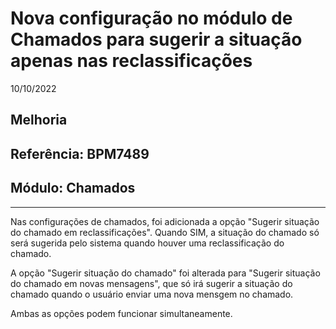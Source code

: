 # Nova configuração no módulo de Chamados para sugerir a situação apenas nas reclassificações
10/10/2022
## Melhoria
## Referência: BPM7489
## Módulo: Chamados
***

Nas configurações de chamados, foi adicionada a opção "Sugerir situação do chamado em reclassificações". Quando SIM, a situação do chamado só será sugerida pelo sistema quando houver uma reclassificação do chamado.

A opção "Sugerir situação do chamado" foi alterada para "Sugerir situação do chamado em novas mensagens", que só irá sugerir a situação do chamado quando o usuário enviar uma nova mensgem no chamado.

Ambas as opções podem funcionar simultaneamente.
